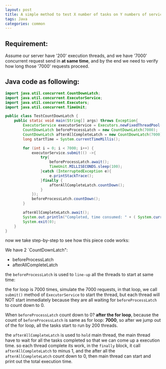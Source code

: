 ```yaml
---
layout: post
title: A simple method to test X number of tasks on Y numbers of service Threads
tags: Java
categories: common
---
```


## Requirement:

Assume our server have '200' execution threads, and we have '7000' concurrent request send in __at same time__, and by the end we need to verify how long those '7000' requests proceed.

## Java code as following:

~~~java
import java.util.concurrent.CountDownLatch;
import java.util.concurrent.ExecutorService;
import java.util.concurrent.Executors;
import java.util.concurrent.TimeUnit;

public class TestCountDownLatch {
    public static void main(String[] args) throws Exception{
        ExecutorService executorService = Executors.newFixedThreadPool(200);
        CountDownLatch beforeProcessLatch = new CountDownLatch(7000);
        CountDownLatch afterAllCompleteLatch = new CountDownLatch(7000);
        long startTime = System.currentTimeMillis();

        for (int i = 0; i < 7000; i++) {
            executorService.submit(() ->{
                try{
                    beforeProcessLatch.await();
                    TimeUnit.MILLISECONDS.sleep(100);
                }catch (InterruptedException e){
                    e.printStackTrace();
                }finally {
                    afterAllCompleteLatch.countDown();
                }
            });
            beforeProcessLatch.countDown();
        }

        afterAllCompleteLatch.await();
        System.out.println("Completed, time consumed: " + ( System.currentTimeMillis() - startTime));
        System.exit(0);
    }
}
~~~

now we take step-by-step to see how this piece code works:

We have 2 `CountDownLatch":
   - beforeProcessLatch
   - afterAllCompleteLatch

the `beforeProcessLatch` is used to `line-up` all the threads to start at same time:

the for loop is 7000 times, simulate the 7000 requests, in that loop, we call `submit()` method of `ExecutorService` to start the thread, but each thread will NOT start immediately because they are all waiting for `beforeProcessLatch` to count down to 0.

When `beforeProcessLatch` count down to 0? __after the for loop__, because the count of `beforeProcessLatch` is same as for loop: __7000__, so after we jump out of the for loop, all the tasks start to run by 200 threads.

the `afterAllCompleteLatch` is used to `hold` main thread, the main thread have to wait for all the tasks completed so that we can come up a execution time. so each thread complete its work, in the `finally` block, it call `afterAllCompleteLatch` to minus 1, and the after all the `afterAllCompleteLatch` count down to 0, then main thread can start and print out the total execution time.